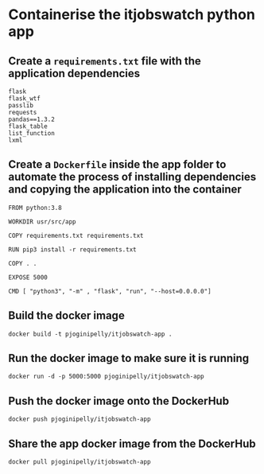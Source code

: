 # Containerise the itjobswatch python app

## Create a `requirements.txt` file with the application dependencies
```
flask
flask_wtf
passlib
requests
pandas==1.3.2
flask_table
list_function
lxml
```

## Create a `Dockerfile` inside the app folder to automate the process of installing dependencies and copying the application into the container
```
FROM python:3.8

WORKDIR	usr/src/app

COPY requirements.txt requirements.txt

RUN pip3 install -r requirements.txt

COPY . .

EXPOSE 5000

CMD [ "python3", "-m" , "flask", "run", "--host=0.0.0.0"]
```  

## Build the docker image
`docker build -t pjoginipelly/itjobswatch-app .`

## Run the docker image to make sure it is running
`docker run -d -p 5000:5000 pjoginipelly/itjobswatch-app`

## Push the docker image onto the DockerHub
`docker push pjoginipelly/itjobswatch-app`

## Share the app docker image from the DockerHub
`docker pull pjoginipelly/itjobswatch-app`